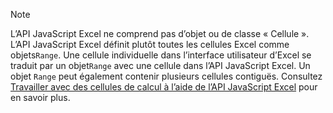 > [!NOTE]
> L’API JavaScript Excel ne comprend pas d’objet ou de classe « Cellule ». L’API JavaScript Excel définit plutôt toutes les cellules Excel comme objets`Range`. Une cellule individuelle dans l’interface utilisateur d’Excel se traduit par un objet`Range` avec une cellule dans l’API JavaScript Excel. Un objet `Range` peut également contenir plusieurs cellules contiguës. Consultez [Travailler avec des cellules de calcul à l’aide de l’API JavaScript Excel](/office/dev/add-ins/excel/excel-add-ins-cells) pour en savoir plus.